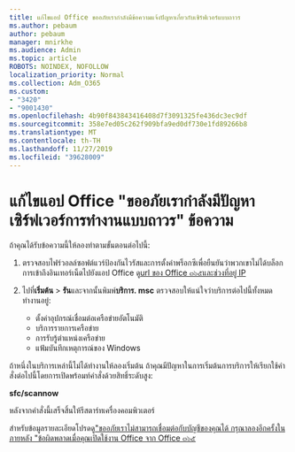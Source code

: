 ```yaml
---
title: แก้ไขแอป Office ขออภัยเรากำลังมีข้อความแจ้งปัญหาเกี่ยวกับเซิร์ฟเวอร์แบบถาวร
ms.author: pebaum
author: pebaum
manager: mnirkhe
ms.audience: Admin
ms.topic: article
ROBOTS: NOINDEX, NOFOLLOW
localization_priority: Normal
ms.collection: Adm_O365
ms.custom:
- "3420"
- "9001430"
ms.openlocfilehash: 4b90f843843416408d7f3091325fe436dc3ec9df
ms.sourcegitcommit: 358e7ed05c262f909bfa9ed0df730e1fd89266b8
ms.translationtype: MT
ms.contentlocale: th-TH
ms.lasthandoff: 11/27/2019
ms.locfileid: "39628009"
---
```

# <a name="fixing-the-office-apps-sorry-we-are-having-temporary-server-issues-message"></a>แก้ไขแอป Office "ขออภัยเรากำลังมีปัญหาเซิร์ฟเวอร์การทำงานแบบถาวร" ข้อความ

ถ้าคุณได้รับข้อความนี้ให้ลองทำตามขั้นตอนต่อไปนี้:

1. ตรวจสอบไฟร์วอลล์ซอฟต์แวร์ป้องกันไวรัสและการตั้งค่าพร็อกซีเพื่อยืนยันว่าพวกเขาไม่ได้บล็อกการเข้าถึงอินเทอร์เน็ตไปยังแอป Office ดู[url ของ Office ๓๖๕และช่วงที่อยู่ IP](https://docs.microsoft.com/office365/enterprise/urls-and-ip-address-ranges)

2. ไปที่**เริ่มต้น** > **รัน**และจากนั้นพิมพ์**บริการ. msc** ตรวจสอบให้แน่ใจว่าบริการต่อไปนี้ทั้งหมดทำงานอยู่:
    - ตั้งค่าอุปกรณ์เชื่อมต่อเครือข่ายอัตโนมัติ
    - บริการรายการเครือข่าย
    - การรับรู้ตำแหน่งเครือข่าย
    - แฟ้มบันทึกเหตุการณ์ของ Windows

ถ้าหนึ่งในบริการเหล่านี้ไม่ได้ทำงานให้ลองเริ่มต้น ถ้าคุณมีปัญหาในการเริ่มต้นการบริการให้เรียกใช้คำสั่งต่อไปนี้โดยการเปิดพร้อมท์คำสั่งด้วยสิทธิ์ระดับสูง:

**sfc/scannow**

หลังจากคำสั่งนี้เสร็จสิ้นให้รีสตาร์ทเครื่องคอมพิวเตอร์

สำหรับข้อมูลรายละเอียดโปรดดู["ขออภัยเราไม่สามารถเชื่อมต่อกับบัญชีของคุณได้ กรุณาลองอีกครั้งในภายหลัง "ข้อผิดพลาดเมื่อคุณเปิดใช้งาน Office จาก Office ๓๖๕](https://docs.microsoft.com/office/troubleshoot/activation-installation/issue-when-activate-office-from-office-365)